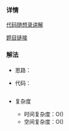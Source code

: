 ## 

### 详情

[代码随想录讲解]()

[题目链接]()

### 解法

####

- 思路：

- 代码：

    ```js

    ```

- 复杂度

  - 时间复杂度：O()
  - 空间复杂度：O()
